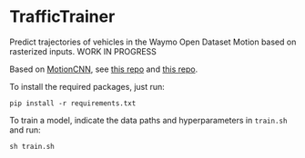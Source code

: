 # TrafficTrainer

Predict trajectories of vehicles in the Waymo Open Dataset Motion based on rasterized inputs. WORK IN PROGRESS

Based on [MotionCNN](https://arxiv.org/abs/2206.02163), see [this repo](https://github.com/kbrodt/waymo-motion-prediction-2021) and [this repo](https://github.com/stepankonev/MotionCNN-Waymo-Open-Motion-Dataset).

To install the required packages, just run:

```
pip install -r requirements.txt
```

To train a model, indicate the data paths and hyperparameters in `train.sh` and run:

```
sh train.sh
```